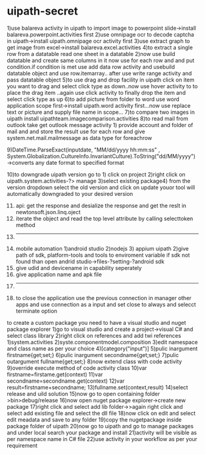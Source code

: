 # uipath-secret

1)use balareva activity in uipath to import image to powerpoint slide->install balareva.powerpoint.activities first
2)use omnipage ocr to decode captcha in uipath->install uipath.omnipage ocr activity first
3)use extract graph to get image from excel->install balareva.excel.activities
4)to extract a single row from a datatable read one sheet in a datatable 2)now use build datatable and create same columns in it now use for each row and and put condition.if  condition is met use add data row activity and usebuild datatable object and use row.itemarray.. after use write range activity and pass datatable object
5)to use drag and drop facility in uipath click on item you want to drag and select click type as down..now use hover activity to to place the drag item ..again use click activity to finally drop the item and select click type as up
6)to add picture from folder to word use word application scope first->install uipath.word activity first...now use replace text or picture and supply file name in scope...
7)to compare two images in uipath install uipathteam.imagecomparison.activities
8)to read mail from outlook take get outlook message activity 1) provide account and folder of mail and and store the result use 
  for each row and give system.net.mail.mailmessage as data type for foreachrow
  
9)DateTime.ParseExact(inputdate, "MM/dd/yyyy hh:mm:ss" , System.Globalization.CultureInfo.InvariantCulture).ToString("dd/MM/yyyy")
  ->converts any date format to specified format
  
10)to downgrade uipath version go to 1) click on project 2)right click on uipath.system.activities-?> manage 3)select existing package4) from the version dropdown select the old version and click on update youor tool will automatically downgraded to your desired version  

11) api: get the response and desialize the response and get the reslt in newtonsoft.json.linq.oject
12) iterate  the object and read the top level attribute by calling selecttoken method
13) -------------------------------------------------------------------------------------------------
14) mobile automation
  1)android studio 2)nodejs 3) appium uipath
  2)give path of sdk, platform-tools and tools to enviroment variable if sdk not found than open andrid studio->files-?setting-?android sdk
  3) give udid and devicename in capability seperately
  4) give application name and apk file 
  5) ---------------------------------------------------------------------------
  6) to close the application use the previous connection in manager other apps and use connection  as a input and set close to always and selecct terminate option


to create a custom package you need to have a visual studio and nuget package explorer
1)go to visual studio and create a project->visual C# and select class library
2)right click on references and add twi references 1)system.activities 2)syste.componentmodel.composition
3)edit namespace and class name as per your choice
4)[category("input")]
5)pulic inargument<String> firstname{get;set;}
6)pulic inargument<String> secondname{get;set;}
7)pulic outargument<String> fullname{get;set;}
8)now extend class with code activity
9)override execute method of code activity class
10)var firstname=firstame.get(context)
11)var secondname=secondname.get(context)
12)var result=firstname+secondname;
13)fullname.set(context,result)
14)select release and uild solution
15)now go to open containing folder >bin>debug/release
16)now open nuget package explorer->create new package
17)right click and select add lib folder->>again right click and select add existing file and select the dll file
18)now click on edit and select edit meadata and save to any folder 
19)copy the nugetpackage inside package folder of uipath
20)now go to uipath and go to manage packages and under local search your package and install
21)activity will be visible as per namespace name in C# file
22)use activity in your workflow as per your requirement
